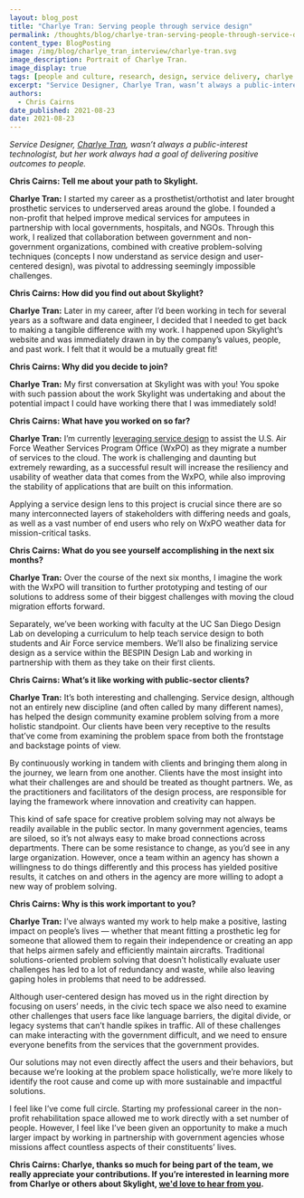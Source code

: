 ```yaml
---
layout: blog_post
title: "Charlye Tran: Serving people through service design"
permalink: /thoughts/blog/charlye-tran-serving-people-through-service-design/
content_type: BlogPosting
image: /img/blog/charlye_tran_interview/charlye-tran.svg
image_description: Portrait of Charlye Tran.
image_display: true
tags: [people and culture, research, design, service delivery, charlye tran]
excerpt: "Service Designer, Charlye Tran, wasn’t always a public-interest technologist, but her work always had a goal of delivering positive outcomes to people."
authors:
  - Chris Cairns
date_published: 2021-08-23
date: 2021-08-23
---
```


*Service Designer, [Charlye Tran](/company/about/#charlye-tran), wasn’t always a public-interest technologist, but her work always had a goal of delivering positive outcomes to people.*

**Chris Cairns: Tell me about your path to Skylight.**

**Charlye Tran:** I started my career as a prosthetist/orthotist and later brought prosthetic services to underserved areas around the globe. I founded a non-profit that helped improve medical services for amputees in partnership with local governments, hospitals, and NGOs. Through this work, I realized that collaboration between government and non-government organizations, combined with creative problem-solving techniques (concepts I now understand as service design and user-centered design), was pivotal to addressing seemingly impossible challenges.

**Chris Cairns: How did you find out about Skylight?**

**Charlye Tran:** Later in my career, after I’d been working in tech for several years as a software and data engineer, I decided that I needed to get back to making a tangible difference with my work. I happened upon Skylight’s website and was immediately drawn in by the company’s values, people, and past work. I felt that it would be a mutually great fit!

**Chris Cairns: Why did you decide to join?**

**Charlye Tran:** My first conversation at Skylight was with you! You spoke with such passion about the work Skylight was undertaking and about the potential impact I could have working there that I was immediately sold!

**Chris Cairns: What have you worked on so far?**

**Charlye Tran:** I’m currently [leveraging service design](/work/experience/usaf-service-design-capacity-building/) to assist the U.S. Air Force Weather Services Program Office (WxPO) as they migrate a number of services to the cloud. The work is challenging and daunting but extremely rewarding, as a successful result will increase the resiliency and usability of weather data that comes from the WxPO, while also improving the stability of applications that are built on this information.

Applying a service design lens to this project is crucial since there are so many interconnected layers of stakeholders with differing  needs and goals, as well as a vast number of end users who rely on WxPO weather data for mission-critical tasks.

**Chris Cairns: What do you see yourself accomplishing in the next six months?**

**Charlye Tran:** Over the course of the next six months, I imagine the work with the WxPO will transition to further prototyping and testing of our solutions to address some of their biggest challenges with moving the cloud migration efforts forward.

Separately, we’ve been working with faculty at the UC San Diego Design Lab on developing a curriculum to help teach service design to both students and Air Force service members. We’ll also be finalizing service design as a service within the BESPIN Design Lab and working in partnership with them as they take on their first clients.

**Chris Cairns: What’s it like working with public-sector clients?**

**Charlye Tran:** It’s both interesting and challenging. Service design, although not an entirely new discipline (and often called by many different names), has helped the design community examine problem solving from a more holistic standpoint. Our clients have been very receptive to the results that’ve come from examining the problem space from both the frontstage and backstage points of view.

By continuously working in tandem with clients and bringing them along in the journey, we learn from one another. Clients have the most insight into what their challenges are and should be treated as thought partners. We, as the practitioners and facilitators of the design process, are responsible for laying the framework where innovation and creativity can happen.

This kind of safe space for creative problem solving may not always be readily available in the public sector. In many government agencies, teams are siloed, so it’s not always easy to make broad connections across departments. There can be some resistance to change, as you’d see in any large organization. However, once a team within an agency has shown a willingness to do things differently and this process has yielded positive results, it catches on and others in the agency are more willing to adopt a new way of problem solving.

**Chris Cairns: Why is this work important to you?**

**Charlye Tran:** I’ve always wanted my work to help make a positive, lasting impact on people’s lives — whether that meant fitting a prosthetic leg for someone that allowed them to regain their independence or creating an app that helps airmen safely and efficiently maintain aircrafts. Traditional solutions-oriented problem solving that doesn’t holistically evaluate user challenges has led to a lot of redundancy and waste, while also leaving gaping holes in problems that need to be addressed.

Although user-centered design has moved us in the right direction by focusing on users’ needs, in the civic tech space we also need to examine other challenges that users face like language barriers, the digital divide, or legacy systems that can’t handle spikes in traffic. All of these challenges can make interacting with the government difficult, and we need to ensure everyone benefits from the services that the government provides.

Our solutions may not even directly affect the users and their behaviors, but because we’re looking at the problem space holistically, we’re more likely to identify the root cause and come up with more sustainable and impactful solutions.

I feel like I’ve come full circle. Starting my professional career in the non-profit rehabilitation space allowed me to work directly with a set number of people. However, I feel like I’ve been given an opportunity to make a much larger impact by working in partnership with government agencies whose missions affect countless aspects of their constituents’ lives.

**Chris Cairns: Charlye, thanks so much for being part of the team, we really appreciate your contributions. If you’re interested in learning more from Charlye or others about Skylight, [we'd love to hear from you](/connect/contact/).**

